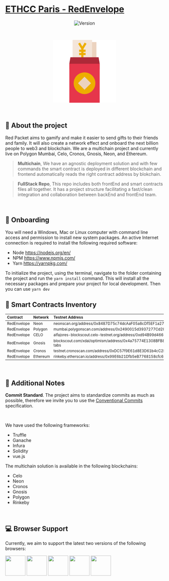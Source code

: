 # [ETHCC Paris -  RedEnvelope](https://heartfelt-dieffenbachia-195a58.netlify.app/)

<p align="center">
  <img src="https://img.shields.io/badge/version-1.0.0-red.svg" alt="Version">
</p>

<br>

<p align="center" >
  <img align="center" src="./public/favicon.png" width="200">
</p>

<br>

## 💬 **About the project**

Red Packet aims to gamify and make it easier to send gifts to their friends and family. It will also create a network effect and onboard the next billion people to web3 and blockchain. We are a multichain project and currently live on Polygon Mumbai, Celo, Cronos, Gnosis, Neon, and Ethereum. 

> **Multichain**, We have an agnostic deployment solution and with few commands the smart contract is deployed in different blockchain and frontend automatically reads the right contract address by blokchain.

> **FullStack Repo**, This repo includes both frontEnd and smart contracts files all together. It has a project structure facilitating a fast/clean integration and collaboration between backEnd and frontEnd team.

<br>

## 🚀 **Onboarding**

You will need a Windows, Mac or Linux computer with command line access and permission to install new system packages. An active Internet connection is required to install the following required software:

- Node https://nodejs.org/en/
- NPM https://www.npmjs.com/
- Yarn https://yarnpkg.com/

To initialize the project, using the terminal, navigate to the folder containing the project and run the `yarn install` command. This will install all the necessary packages and prepare your project for local development. Then you can use `yarn dev`
<br>

## 📄 **Smart Contracts Inventory**

<sup>

| Contract          | Network | Testnet Address                            |
| :--------------------- | :------ | :----------------------------------------- |
| RedEnvelope            | Neon    | neonscan.org/address/0x8487D75c74dcAaF05a8cDf5EF1a27BbB59028D9e#contract       |
| RedEnvelope            | Polygon | mumbai.polygonscan.com/address/0x2490015d3937277Cd2826705a971d5ef4cB0be9f#code | 
| RedEnvelope            | CELO    | alfajores-blockscout.celo-testnet.org/address/0xd94B99d4666920dfFa1dF3d89F4B34024003FE4e/contracts | 
| RedEnvelope            | Gnosis | blockscout.com/xdai/optimism/address/0x4a75774E1308BFB81C70F79eC5A2E04985FeF5Bf/contracts#address-tabs                                      | 
| RedEnvelope            | Cronos | testnet.cronoscan.com/address/0xDC57f9E61d8E3D61b4cC2B94793aF5C2E2cd8A24#code                                      |
| RedEnvelope            | Ethereum | rinkeby.etherscan.io/address/0x99E6b21Dfb5eB7768158cfc66133A1791C4A98aC#code |

</sup>
<br>

## 📓 **Additional Notes**

**Commit Standard**. The project aims to standardize commits as much as possible, therefore we invite you to use the [Conventional Commits](https://www.conventionalcommits.org/en/v1.0.0/) specification.

<br>

We have used the following frameworks:

* Truffle
* Ganache
* Infura
* Solidity
* vue.js

The multichain solution is available in the following blockchains:

* Celo
* Neon
* Cronos
* Gnosis
* Polygon
* Rinkeby

<br>

## 💻 **Browser Support**

Currently, we aim to support the latest two versions of the following browsers:

<img src="https://s3.amazonaws.com/creativetim_bucket/github/browser/chrome.png" width="64" height="64"> <img src="https://cdn.vuetifyjs.com/images/browser/firefox.png" width="64" height="64"> <img src="https://cdn.vuetifyjs.com/images/browser/edge.png" width="64" height="64"> <img src="https://cdn.vuetifyjs.com/images/browser/safari.png" width="64" height="64"> <img src="https://cdn.vuetifyjs.com/images/browser/opera.png" width="64" height="64">


